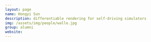 ```yaml
---
layout: page
name: Hongyi Sun
description: differentiable rendering for self-driving simulators 
img: /assets/img/people/walle.jpg
group: alumni
website: 
---
```


